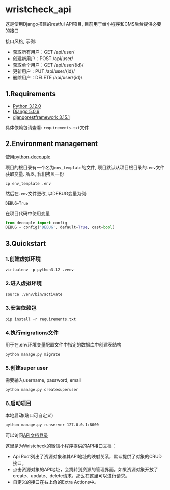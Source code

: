 # wristcheck_api

这是使用Django搭建的restful API项目, 目前用于给小程序和CMS后台提供必要的接口

接口风格, 示例:

- 获取所有用户：GET /api/user/
- 创建新用户：POST /api/user/
- 获取单个用户：GET /api/user/{id}/
- 更新用户：PUT /api/user/{id}/
- 删除用户：DELETE /api/user/{id}/

## 1.Requirements

- [Python 3.12.0](https://www.python.org/)
- [Django 5.0.6](https://www.djangoproject.com/)
- [djangorestframework 3.15.1](https://www.django-rest-framework.org/)

具体依赖包请查看: `requirements.txt`文件


## 2.Environment management

使用[python-decouple](https://github.com/HBNetwork/python-decouple)

项目的根目录有一个名为`env_template`的文件, 项目默认从项目根目录的`.env`文件获取变量. 
所以, 我们拷贝一份

```shell
cp env_template .env
```

然后在`.env`文件更改, 以DEBUG变量为例:

```
DEBUG=True
```

在项目代码中使用变量

```python
from decouple import config
DEBUG = config('DEBUG', default=True, cast=bool)
```

## 3.Quickstart

### 1.创建虚拟环境

```shell
virtualenv -p python3.12 .venv
```

### 2.进入虚拟环境

```shell
source .venv/bin/activate 
```

### 3.安装依赖包

```shell
pip install -r requirements.txt
```

### 4.执行migrations文件

用于在.env环境变量配置文件中指定的数据库中创建表结构

```shell
python manage.py migrate
```

### 5.创建super user

需要输入username, password, email

```shell
python manage.py createsuperuser
```

### 6.启动项目

本地启动(端口可自定义)

```shell
python manage.py runserver 127.0.0.1:8000
```

可以访问[API文档登录](http://127.0.0.1:8000/api)

这里是为Wristcheck的微信小程序提供的API接口文档：
- Api Root列出了资源对象和其API地址的映射关系，默认提供了对象的CRUD接口。
- 点击资源对象的API地址，会跳转到资源的管理界面。如果资源对象开放了create、update、delete请求，那么在这里可以进行请求。
- 自定义的接口在右上角的Extra Actions中。

